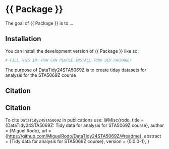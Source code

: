 
# {{ Package }}

<!-- badges: start -->
<!-- badges: end -->

The goal of {{ Package }} is to ...

## Installation

You can install the development version of {{ Package }} like so:

``` r
# FILL THIS IN! HOW CAN PEOPLE INSTALL YOUR DEV PACKAGE?
```
The purpose of DataTidy24STA5069Z is to create tiday datasets for analysis for the STA5069Z course


## Citation


## Citation

To cite `DataTidy24STA5069Z` in publications use:
@Misc{rodo,
  title = {DataTidy24STA5069Z: Tidy data for analysis for STA5069Z course},
  author = {Miguel Rodo},
  url = {https://github.com/MiguelRodo/DataTidy24STA5069Z/#readme},
  abstract = {Tidy data for analysis for STA5069Z course},
  version = {0.0.0-1},
}
